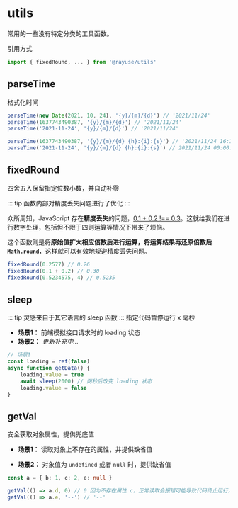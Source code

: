 # utils

常用的一些没有特定分类的工具函数。


引用方式

```ts
import { fixedRound, ... } from '@rayuse/utils'
```

## parseTime

格式化时间

```ts
parseTime(new Date(2021, 10, 24), '{y}/{m}/{d}') // '2021/11/24'
parseTime(1637743490387, '{y}/{m}/{d}') // '2021/11/24'
parseTime('2021-11-24', '{y}/{m}/{d}') // '2021/11/24'

parseTime(1637743490387, '{y}/{m}/{d} {h}:{i}:{s}') // '2021/11/24 16:11:44'
parseTime('2021-11-24', '{y}/{m}/{d} {h}:{i}:{s}') // 2021/11/24 00:00:00
```

## fixedRound

四舍五入保留指定位数小数，并自动补零

::: tip
函数内部对精度丢失问题进行了优化
:::

众所周知，JavaScript 存在**精度丢失**的问题，[0.1 + 0.2 !== 0.3](https://juejin.cn/post/6844903557326454791)。这就给我们在进行数字处理，包括但不限于四则运算等情况下带来了烦恼。

这个函数则是将**原始值扩大相应倍数后进行运算，将运算结果再还原倍数后 `Math.round`**，这样就可以有效地规避精度丢失问题。

```ts
fixedRound(0.2577) // 0.26
fixedRound(0.1 + 0.2) // 0.30
fixedRound(0.5234575, 4) // 0.5235
```

## sleep

::: tip
灵感来自于其它语言的 sleep 函数
:::
指定代码暂停运行 x 毫秒

 - **场景1：** 前端模拟接口请求时的 loading 状态
 - **场景2：** *更新补充中...*

```ts
// 场景1
const loading = ref(false)
async function getData() {
	loading.value = true
	await sleep(2000) // 两秒后改变 loading 状态
	loading.value = false
}
```

## getVal

安全获取对象属性，提供兜底值

- **场景1：** 读取对象上不存在的属性，并提供缺省值

- **场景2：** 对象值为 `undefined` 或者 `null` 时，提供缺省值

```ts
const a = { b: 1, c: 2, e: null }

getVal(() => a.d, 0) // 0 因为不存在属性 c，正常读取会报错可能导致代码终止运行，此时可通过此函数避免报错并提供页面友好的缺省值
getVal(() => a.e, '--') // '--'
```
